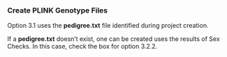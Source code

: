 ### Create PLINK Genotype Files

Option 3.1 uses the **pedigree.txt** file identified during project creation.

If a **pedigree.txt** doesn’t exist, one can be created uses the results of Sex Checks. In this case, check the box for option 3.2.2.
